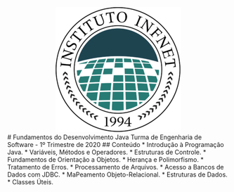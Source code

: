 <center><img src="imagens/logo_infnet.png" alt="Logo" width="285" height="284"></center>
# Fundamentos do Desenvolvimento Java
Turma de Engenharia de Software - 1º Trimestre de 2020
## Conteúdo
* Introdução à Programação Java.
* Variáveis, Métodos e Operadores.
* Estruturas de Controle.
* Fundamentos de Orientação a Objetos.
* Herança e Polimorfismo.
* Tratamento de Erros.
* Processamento de Arquivos.
* Acesso a Bancos de Dados com JDBC.
* MaPeamento Objeto-Relacional.
* Estruturas de Dados.
* Classes Úteis.
